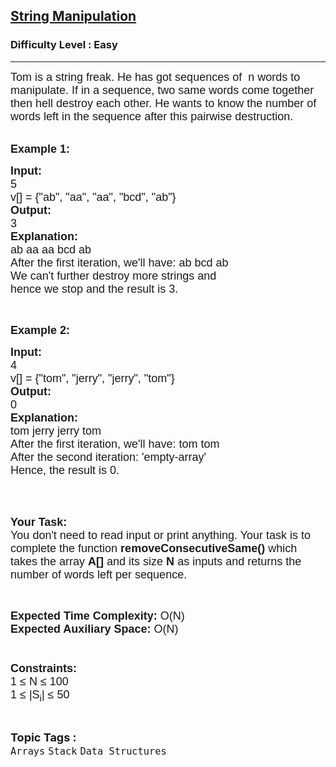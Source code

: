 <h2><a href="https://practice.geeksforgeeks.org/problems/string-manipulation3706/1?utm_source=geeksforgeeks&utm_medium=article_practice_tab&utm_campaign=article_practice_tab">String Manipulation</a></h2><h3>Difficulty Level : Easy</h3><hr><div class="problems_problem_content__Xm_eO"><div class="starwars-lab">
<p><span style="font-size:18px"><span style="font-family:arial,helvetica,sans-serif">Tom is a string freak. He has got sequences of&nbsp; n words to manipulate. If in a sequence, two same words come together then hell destroy each other. He wants to know the number of words left in the sequence after this pairwise destruction.</span></span><br>
&nbsp;</p>

<div class="starwars-lab">
<p><span style="font-size:18px"><span style="font-family:arial,helvetica,sans-serif"><strong>Example 1:</strong></span></span></p>

<pre><span style="font-size:18px"><span style="font-family:arial,helvetica,sans-serif"><strong>Input:</strong>
5
v[] = {"ab", "aa", "aa", "bcd", "ab"}
<strong>Output:</strong>
3<strong>
Explanation:</strong>
ab aa aa bcd ab
After the first iteration, we'll have: ab bcd ab
We can't further destroy more strings and
hence we stop and the result is 3. </span></span></pre>

<p>&nbsp;</p>

<p><span style="font-size:18px"><span style="font-family:arial,helvetica,sans-serif"><strong>Example 2:</strong></span></span></p>

<pre><span style="font-size:18px"><span style="font-family:arial,helvetica,sans-serif"><strong>Input:</strong>
4
v[] = {"tom", "jerry", "jerry", "tom"}
<strong>Output:</strong>
0
<strong>Explanation:
</strong>tom jerry jerry tom
After the first iteration, we'll have: tom tom
After the second iteration: 'empty-array' 
Hence, the result is 0. </span></span></pre>
</div>

<p><br>
&nbsp;</p>

<p><span style="font-size:18px"><span style="font-family:arial,helvetica,sans-serif"><strong>Your Task:&nbsp;&nbsp;</strong><br>
You don't need to read input or print anything. Your task is to complete the function&nbsp;<strong>removeConsecutiveSame()</strong>&nbsp;which takes the array <strong>A[]</strong> and its size <strong>N</strong><strong> </strong>as inputs and returns the number of words left per sequence.</span></span></p>

<p>&nbsp;</p>

<p><span style="font-size:18px"><span style="font-family:arial,helvetica,sans-serif"><strong>Expected Time Complexity: </strong>O(N)<br>
<strong>Expected Auxiliary Space: </strong>O(N)<br>
<br>
<br>
<strong>Constraints:</strong><br>
1 ≤ N ≤ 100<br>
1 ≤ |S<sub>i</sub>| ≤ 50</span></span></p>
</div>
</div><br><p><span style=font-size:18px><strong>Topic Tags : </strong><br><code>Arrays</code>&nbsp;<code>Stack</code>&nbsp;<code>Data Structures</code>&nbsp;
